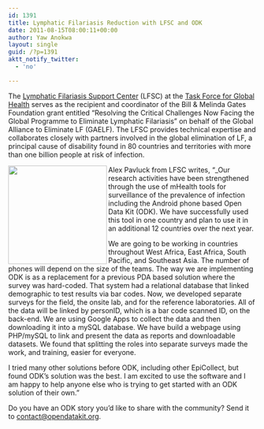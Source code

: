 ```yaml
---
id: 1391
title: Lymphatic Filariasis Reduction with LFSC and ODK
date: 2011-08-15T08:00:11+00:00
author: Yaw Anokwa
layout: single
guid: /?p=1391
aktt_notify_twitter:
  - 'no'

---
```

The [Lymphatic Filariasis Support Center](http://www.filariasis.us/) (LFSC) at the [Task Force for Global Health](http://www.taskforce.org/) serves as the recipient and coordinator of the Bill & Melinda Gates Foundation grant entitled “Resolving the Critical Challenges Now Facing the Global Programme to Eliminate Lymphatic Filariasis” on behalf of the Global Alliance to Eliminate LF (GAELF). The LFSC provides technical expertise and collaborates closely with partners involved in the global elimination of LF, a principal cause of disability found in 80 countries and territories with more than one billion people at risk of infection.

[<img src="/assets/wp-content/uploads/2011/08/field.jpg" align="left" width="200" />](/assets/wp-content/uploads/2011/08/field.jpg) 

Alex Pavluck from LFSC writes, &#8220;_Our research activities have been strengthened through the use of mHealth tools for surveillance of the prevalence of infection including the Android phone based Open Data Kit (ODK). We have successfully used this tool in one country and plan to use it in an additional 12 countries over the next year.</p> 

We are going to be working in countries throughout West Africa, East Africa, South Pacific, and Southeast Asia. The number of phones will depend on the size of the teams. The way we are implementing ODK is as a replacement for a previous PDA based solution where the survey was hard-coded. That system had a relational database that linked demographic to test results via bar codes. Now, we developed separate surveys for the field, the onsite lab, and for the reference laboratories. All of the data will be linked by personID, which is a bar code scanned ID, on the back-end. We are using Google Apps to collect the data and then downloading it into a mySQL database. We have build a webpage using PHP/mySQL to link and present the data as reports and downloadable datasets. We found that splitting the roles into separate surveys made the work, and training, easier for everyone.

I tried many other solutions before ODK, including other EpiCollect, but found ODK&#8217;s solution was the best. I am excited to use the software and I am happy to help anyone else who is trying to get started with an ODK solution of their own.</em>&#8221;

Do you have an ODK story you&#8217;d like to share with the community? Send it to [contact@opendatakit.org](mailto:contact@opendatakit.org).
